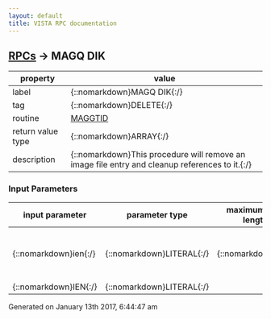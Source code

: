 ```yaml
---
layout: default
title: VISTA RPC documentation
---
```




## [RPCs](TableOfContent.md) &#8594; MAGQ DIK 

 property | value 
--- | --- 
 label | {::nomarkdown}MAGQ DIK{:/}
 tag | {::nomarkdown}DELETE{:/}
 routine | [MAGGTID](http://code.osehra.org/dox/Routine_MAGGTID_source.html)
 return value type | {::nomarkdown}ARRAY{:/}
 description | {::nomarkdown}This procedure will remove an image file entry and cleanup references to it.{:/}

### Input Parameters

| input parameter | parameter type | maximum data length | required | description | 
| --- | --- | --- | --- | --- | 
| {::nomarkdown}ien{:/} | {::nomarkdown}LITERAL{:/} | {::nomarkdown}1{:/} | {::nomarkdown}true{:/} | {::nomarkdown}The internal entry number of the image entry to be removed.{:/} | 
| {::nomarkdown}IEN{:/} | {::nomarkdown}LITERAL{:/} |  | {::nomarkdown}true{:/} |  | 




 Generated on January 13th 2017, 6:44:47 am